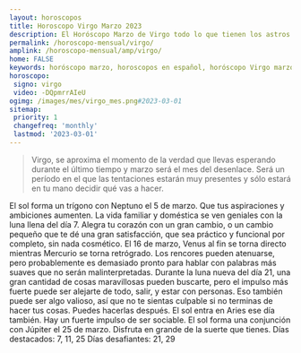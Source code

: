 ```yaml
---
layout: horoscopos
title: Horoscopo Virgo Marzo 2023
description: El Horóscopo Marzo de Virgo todo lo que tienen los astros preparados para este mes, amor, trabajo, familia. Todo sobre astrologia, tarot, predicciones. Horoscopo gratis en español, predicciones y astrología.
permalink: /horoscopo-mensual/virgo/
amplink: /horoscopo-mensual/amp/virgo/
home: FALSE
keywords: horóscopo marzo, horoscopos en español, horóscopo Virgo marzo , horóscopo esperanza gracia, horoscop, horóscopos gratis, horoscopo Virgo, Tarot, Astrologia, Zodíaco, Virgo, horoscopo gratis, horoscopo del mes 
horoscopo:
 signo: virgo
 video: -DQpmrrAIeU
ogimg: /images/mes/virgo_mes.png#2023-03-01
sitemap:
 priority: 1
 changefreq: 'monthly'
 lastmod: '2023-03-01'
---
```



 > Virgo, se aproxima el momento de la verdad que llevas esperando durante el último tiempo y marzo será el mes del desenlace. Será un período en el que las tentaciones estarán muy presentes y sólo estará en tu mano decidir qué vas a hacer.



El sol forma un trígono con Neptuno el 5 de marzo. Que tus aspiraciones y ambiciones aumenten. 
La vida familiar y doméstica se ven geniales con la luna llena del día 7. Alegra tu corazón con un gran cambio, o un cambio pequeño que te dé una gran satisfacción, que sea práctico y funcional por completo, sin nada cosmético. 
El 16 de marzo, Venus al fin se torna directo mientras Mercurio se torna retrógrado. Los rencores pueden atenuarse, pero probablemente es demasiado pronto para hablar con palabras más suaves que no serán malinterpretadas. 
Durante la luna nueva del día 21, una gran cantidad de cosas maravillosas pueden buscarte, pero el impulso más fuerte puede ser alejarte de todo, salir, y estar con personas. Eso también puede ser algo valioso, así que no te sientas culpable si no terminas de hacer tus cosas. Puedes hacerlas después. El sol entra en Aries ese día también. Hay un fuerte impulso de ser sociable. 
El sol forma una conjunción con Júpiter el 25 de marzo. Disfruta en grande de la suerte que tienes. 
Días destacados: 7, 11, 25
Días desafiantes: 21, 29